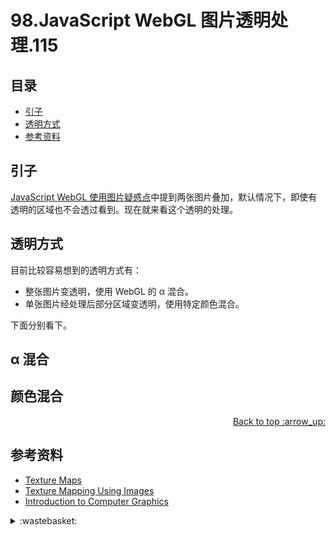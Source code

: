 # 98.JavaScript WebGL 图片透明处理.115
## <a name="index"></a> 目录
- [引子](#start)
- [透明方式](#ques1)
- [参考资料](#reference)

## <a name="start"></a> 引子
[JavaScript WebGL 使用图片疑惑点][url-pre]中提到两张图片叠加，默认情况下，即使有透明的区域也不会透过看到。现在就来看这个透明的处理。

## <a name="main"></a> 透明方式
目前比较容易想到的透明方式有：
- 整张图片变透明，使用 WebGL 的 α 混合。
- 单张图片经处理后部分区域变透明，使用特定颜色混合。

下面分别看下。

## α 混合


## 颜色混合






<div align="right"><a href="#index">Back to top :arrow_up:</a></div>


## <a name="reference"></a> 参考资料
- [Texture Maps][url-1]
- [Texture Mapping Using Images][url-2]
- [Introduction to Computer Graphics][url-3]

[url-pre]:https://github.com/XXHolic/segment/issues/114

[url-1]:http://learnwebgl.brown37.net/model_data/model_texture_maps.html
[url-2]:http://learnwebgl.brown37.net/10_surface_properties/texture_mapping_images.html
[url-3]:https://math.hws.edu/graphicsbook/index.html


[url-example1]:https://xxholic.github.io/lab/segment/97/active-bind.html
[url-example2]:https://xxholic.github.io/lab/segment/97/bind-active.html
[url-example3]:https://xxholic.github.io/lab/segment/97/one-multi.html
[url-example4]:https://xxholic.github.io/lab/segment/97/one-multi-trans.html
[url-example5]:https://xxholic.github.io/lab/segment/97/multi-multi.html
[url-example6]:https://xxholic.github.io/lab/segment/97/multi-multi-trans.html
[url-example7]:https://xxholic.github.io/lab/segment/97/overlap.html


[url-local-1]:../images/97/1.png
[url-local-2]:../images/97/2.png

<details>
<summary>:wastebasket:</summary>

最近看了[《魔法满屋》][url-art]，品质很不错，只是整个剧情感觉不到惊喜。

![97-poster][url-local-poster]


</details>

[url-art]:https://movie.douban.com/subject/35134724/
[url-local-poster]:../images/97/poster.png

